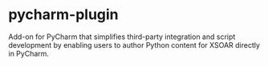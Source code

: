 # pycharm-plugin
Add-on for PyCharm that simplifies third-party integration and script development by enabling users to author Python content for XSOAR directly in PyCharm.
